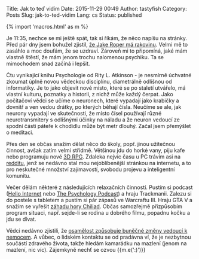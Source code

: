 Title: Jak to teď vidím
Date: 2015-11-29 00:49
Author: tastyfish
Category: Posts
Slug: jak-to-ted-vidim
Lang: cs
Status: published

{% import 'macros.html' as m %}

Je 11:35, nechce se mi ještě spát, tak si říkám, že něco napíšu
na stránky. Před pár dny jsem bohužel zjistil, [že Jake Roper má rakovinu](https://www.youtube.com/watch?v=LpqnX4Who2Q). Velmi mě to
zasáhlo a moc doufám, že se uzdraví. Zároveň mi to připomíná, jaké mám
vlastně štěstí, že mám jenom trochu nalomenou psychiku. Ta se mimochodem
snad začíná i lepšit.

Čtu vynikající knihu Psychologie od Rity L. Atkinson - je nesmírně
úchvatné zkoumat úplně novou vědeckou disciplínu, diametrálně odlišnou
od informatiky. Je to jako objevit nové místo, které se po staletí
utvářelo, má vlastní kulturu, poznatky a historii, z nichž může každý
čerpat. Jako počítačoví vědci se učíme o neuronech, které vypadají jako
krabičky a dovnitř a ven vedou drátky, po kterých běhají čísla. Neučíme
se ale, jak neurony vypadají ve skutečnosti, že místo čísel používají
různé neurotransmitery s odlišnými účinky na náladu a že neuron vedoucí
ze spodní části páteře k chodidlu může být metr dlouhý. Začal jsem
přemýšlet o meditaci.

Přes den se občas snažím dělat něco do školy, popř. jinou užitečnou
činnost, avšak zatím velmi střídmě. Většinou jdu do horké vany, piju
kafe nebo programuju nové [3D RPG](https://github.com/drummyfish/panda-rpg). Zdaleka nejvíc času u PC
trávím asi na [redditu](https://www.reddit.com/), jenž se nedávno stal
mou nejoblíbenější stránkou na internetu, a to pro neskutečné množství
zajímavostí, svobodu projevu a inteligentní komunitu.

Večer dělám některé z následujících relaxačních činností. Pustím si
podcast ([Hello Internet](http://www.hellointernet.fm/) nebo [The Psychology Podcast](http://thepsychologypodcast.com/)) a hraju
Trackmanii. Zalezu si do postele s tabletem a pustím si pár zápasů ve
Warcraftu III. Hraju GTA V a snažím se vyřešit [záhadu hory
Chiliad](https://www.reddit.com/r/chiliadmystery/). Občas samozřejmě
přizpůsobím program situaci, např. sejde-li se rodina u dobrého filmu,
popadnu kočku a jdu se dívat.

Vědci nedávno zjistili, že [osamělost způsobuje buněčné změny vedoucí k nemocem](http://www.telegraph.co.uk/news/science/science-news/12012663/Loneliness-triggers-biological-changes-which-cause-illness-and-early-death.html).
A vůbec, o lidském kontaktu se od pradávna ví, že je nezbytnou součástí
zdravého života, takže hledám kamarádku na mazlení (jenom na mazlení,
nic víc). Zájemkyně nechť se ozvou  {{m.e(':)')}}
